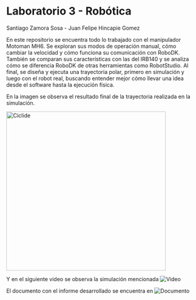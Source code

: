 # Laboratorio 3 - Robótica
Santiago Zamora Sosa - Juan Felipe Hincapie Gomez

En este repositorio se encuentra todo lo trabajado con el manipulador Motoman MH6. Se exploran sus modos de operación manual, cómo cambiar la velocidad y cómo funciona su comunicación con RoboDK. También se comparan sus características con las del IRB140 y se analiza cómo se diferencia RoboDK de otras herramientas como RobotStudio. Al final, se diseña y ejecuta una trayectoria polar, primero en simulación y luego con el robot real, buscando entender mejor cómo llevar una idea desde el software hasta la ejecución física.

En la imagen se observa el resultado final de la trayectoria realizada en la simulación.


<img src="https://github.com/user-attachments/assets/ff7c4623-a5e9-4e52-9566-5f44ba3ceb00" alt="Ciclide" width="420"/>

Y en el siguiente video se observa la simulación mencionada ![Video](https://github.com/Juanfe710/Laboratorio_3/tree/main/Video)

El documento con el informe desarrollado se encuentra en 
![Documento](https://github.com/Juanfe710/Laboratorio_3/tree/main/Documento)

